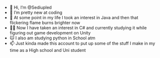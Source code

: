 - 👋 Hi, I’m @Sediupled
- 👀 I’m pretty new at coding 
- 🌱 At some point in my life I took an interest in Java and then that flickering flame burns brighter now
- 🐱‍👤 Now I have taken an interest in C# and currently studying it while figuring out game development on Unity
- 🐱‍ I also am studying python in School atm
- 📫 Just kinda made this account to put up some of the stuff I make in my time as a High school and Uni student

<!---
Sediupled/Sediupled is a ✨ special ✨ repository because its `README.md` (this file) appears on your GitHub profile.
You can click the Preview link to take a look at your changes.
--->
